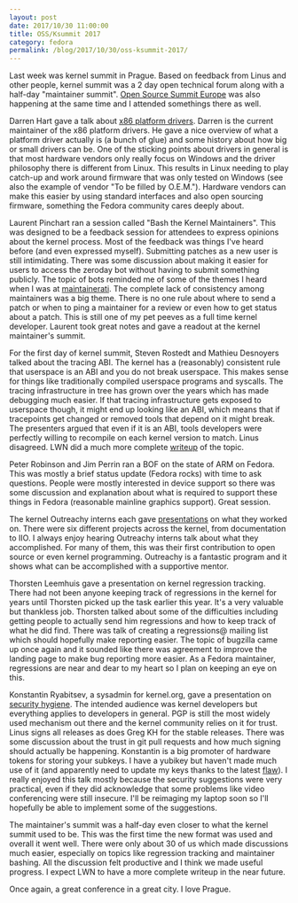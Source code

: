 ```yaml
---
layout: post
date: 2017/10/30 11:00:00
title: OSS/Ksummit 2017
category: fedora
permalink: /blog/2017/10/30/oss-ksummit-2017/
---
```

Last week was kernel summit in Prague. Based on feedback from Linus and other
people, kernel summit was a 2 day open technical forum along with a half-day
"maintainer summit". [Open Source Summit Europe](http://events.linuxfoundation.org/events/open-source-summit-europe)
was also happening at the same time and I attended somethings there as well.

Darren Hart gave a talk about [x86 platform drivers](https://schd.ws/hosted_files/osseu17/47/pdx86-oss-prague-2017-002.pdf).
Darren is the current maintainer of the x86 platform drivers. He gave a nice
overview of what a platform driver actually is (a bunch of glue) and some
history about how big or small drivers can be. One of the sticking points about
drivers in general is that most hardware vendors only really focus on Windows
and the driver philosophy there is different from Linux. This results in Linux
needing to play catch-up and work around firmware that was only tested on
Windows (see also the example of vendor "To be filled by O.E.M."). Hardware
vendors can make this easier by using standard interfaces and also open
sourcing firmware, something the Fedora community cares deeply about.

Laurent Pinchart ran a session called "Bash the Kernel Maintainers". This was
designed to be a feedback session for attendees to express opinions about the
kernel process. Most of the feedback was things I've heard before (and even
expressed myself). Submitting patches as a new user is still intimidating.
There was some discussion about making it easier for users to access the
zeroday bot without having to submit something publicly. The topic of bots
reminded me of some of the themes I heard when I was at
[maintainerati](http://www.labbott.name/blog/2017/02/20/maintainerati/).
The complete lack of consistency among maintainers was a big theme. There is
no one rule about where to send a patch or when to ping a maintainer for a
review or even how to get status about a patch. This is still one of my pet
peeves as a full time kernel developer. Laurent took great notes and gave a
readout at the kernel maintainer's summit.

For the first day of kernel summit, Steven Rostedt and Mathieu Desnoyers talked
about the tracing ABI. The kernel has a (reasonably) consistent rule that
userspace is an ABI and you do not break userspace. This makes sense for things
like traditionally compiled userspace programs and syscalls. The tracing
infrastructure in tree has grown over the years which has made debugging much
easier. If that tracing infrastructure gets exposed to userspace though, it
might end up looking like an ABI, which means that if tracepoints get changed
or removed tools that depend on it might break. The presenters argued that
even if it is an ABI, tools developers were perfectly willing to recompile
on each kernel version to match. Linus disagreed. LWN did a much more complete
[writeup](https://lwn.net/Articles/737530/) of the topic.

Peter Robinson and Jim Perrin ran a BOF on the state of ARM on Fedora. This
was mostly a brief status update (Fedora rocks) with time to ask questions.
People were mostly interested in device support so there was some discussion
and explanation about what is required to support these things in Fedora
(reasonable mainline graphics support). Great session.

The kernel Outreachy interns each gave [presentations](https://osseu17.sched.com/event/BxJM/panel-discussion-outreachy-kernel-internship-report-moderated-by-julia-lawall-inria)
on what they worked on. There were six different projects across the kernel,
from documentation to IIO. I always enjoy hearing Outreachy interns talk about
what they accomplished. For many of them, this was their first contribution to
open source or even kernel programming. Outreachy is a fantastic program and
it shows what can be accomplished with a supportive mentor.

Thorsten Leemhuis gave a presentation on kernel regression tracking. There had
not been anyone keeping track of regressions in the kernel for years until
Thorsten picked up the task earlier this year. It's a very valuable but
thankless job. Thorsten talked about some of the difficulties including getting
people to actually send him regressions and how to keep track of what he did
find. There was talk of creating a regressions@ mailing list which should
hopefully make reporting easier. The topic of bugzilla came up once again and
it sounded like there was agreement to improve the landing page to make bug
reporting more easier. As a Fedora maintainer, regressions are near and dear to
my heart so I plan on keeping an eye on this.

Konstantin Ryabitsev, a sysadmin for kernel.org, gave a presentation on
[security hygiene](https://mricon.com/talks/osseu17.pdf). The intended
audience was kernel developers but everything applies to developers in general.
PGP is still the
most widely used mechanism out there and the kernel community relies on it for
trust. Linus signs all releases as does Greg KH for the stable releases. There
was some discussion about the trust in git pull requests and how much signing
should actually be happening. Konstantin is a big promoter of hardware tokens
for storing your subkeys. I have a yubikey but haven't made much use of it
(and apparently need to update my keys thanks to the latest [flaw](https://arstechnica.com/information-technology/2017/10/crypto-failure-cripples-millions-of-high-security-keys-750k-estonian-ids/)).
I really enjoyed this talk mostly because the security suggestions were very
practical, even if they did acknowledge that some problems like video
conferencing were still insecure. I'll be reimaging my laptop soon so I'll
hopefully be able to implement some of the suggestions.

The maintainer's summit was a half-day even closer to what the kernel summit
used to be. This was the first time the new format was used and overall it
went well. There were only about 30 of us which made discussions much easier,
especially on topics like regression tracking and maintainer bashing. All the
discussion felt productive and I think we made useful progress. I expect LWN
to have a more complete writeup in the near future.

Once again, a great conference in a great city. I love Prague.
